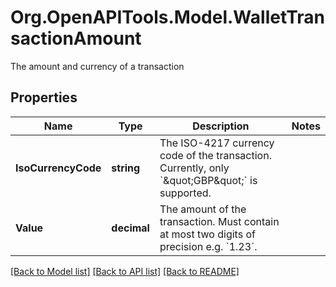 # Org.OpenAPITools.Model.WalletTransactionAmount
The amount and currency of a transaction

## Properties

Name | Type | Description | Notes
------------ | ------------- | ------------- | -------------
**IsoCurrencyCode** | **string** | The ISO-4217 currency code of the transaction. Currently, only &#x60;\&quot;GBP\&quot;&#x60; is supported. | 
**Value** | **decimal** | The amount of the transaction. Must contain at most two digits of precision e.g. &#x60;1.23&#x60;. | 

[[Back to Model list]](../README.md#documentation-for-models) [[Back to API list]](../README.md#documentation-for-api-endpoints) [[Back to README]](../README.md)

